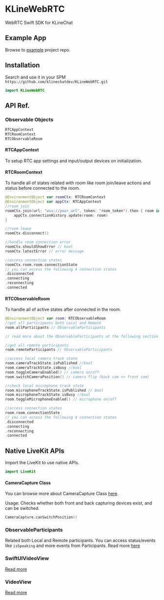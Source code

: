 # KLineWebRTC

WebRTC Swift SDK for KLineChat

## Example App

Browse to [example](https://github.com/klinechatdev/klinewebrtc-swift-example) project repo.

## Installation

Search and use it in your SPM `https://github.com/klinechatdev/KLineWebRTC.git`

```swift
import KLineWebRTC
```
## API Ref.

### Observable Objects

```swift
RTCAppContext
RTCRoomContext
RTCObservableRoom
```

#### RTCAppContext

To setup RTC app settings and input/output devices on initialization.

#### RTCRoomContext

To handle all of states related with room like room join/leave actions and status before connected to the room.

```swift
@EnvironmentObject var roomCtx: RTCRoomContext
@EnvironmentObject var appCtx: RTCAppContext
//room join
roomCtx.join(url: "wss://your_url", token: 'room_token').then { room in
    appCtx.connectionHistory.update(room: room)
}

//room leave
roomCtx.disconnect()

//handle room connection error
roomCtx.shouldShowError // bool
roomCtx.latestError // error message

//access connection states
roomCtx.room.room.connectionState
// you can access the following 4 connection states
.disconnected
.connecting
.reconnecting
.connected
```

#### RTCObservableRoom

To handle all of active states after connected in the room.

```swift
@EnvironmentObject var room: RTCObservableRoom
//get all participants both Local and Remote
room.allParticipants // ObservableParticipants

// read more about the ObservableParticipants at the following section

//get all remote participants
room.remoteParticipants // ObservableParticipants

//access local camera track state
room.cameraTrackState.isPublished //bool
room.cameraTrackState.isBusy //bool
room.toggleCameraEnabled() // camera on/off
room.switchCameraPosition() // camera flip (back cam <> front cam)

//check local microphone track state
room.microphoneTrackState.isPublished // bool
room.microphoneTrackState.isBusy //bool
room.toggleMicrophoneEnabled() // microphone on/off

//access connection states
room.room.connectionState
// you can access the following 4 connection states
.disconnected
.connecting
.reconnecting
.connected
```

## Native LiveKit APIs

Import the LiveKit to use native APIs.
```swift
import LiveKit
```
#### CameraCapture Class
You can browse more about CameraCapture Class [here](https://docs.livekit.io/client-sdk-swift/CameraCapturer/).

Usage: Checks whether both front and back capturing devices exist, and can be switched.
```swift
CameraCapture.canSwitchPosition()
```

### ObservableParticipants
Related both Local and Remote participants. You can access status/events like `isSpeaking` and more events from Participants. Read more [here](https://docs.livekit.io/client-sdk-swift/ObservableParticipant/)

### SwiftUIVideoView

[Read more](https://docs.livekit.io/client-sdk-swift/SwiftUIVideoView/)

### VideoView

[Read more](https://docs.livekit.io/client-sdk-swift/VideoView/)